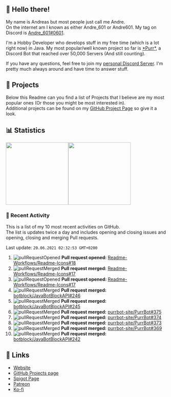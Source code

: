 <!-- Links -->
[andre]: https://discord.bio/p/andre601
[purr]: https://purrbot.site
[discord]: https://discord.gg/6dazXp6
[website]: https://andre601.ch
[github]: https://andre601.ch/projects
[spigot]: https://www.spigotmc.org/resources/authors/56829/
[patreon]: https://patreon.com/andre_601
[ko-fi]: https://ko-fi.com/andre_601

## 👋 Hello there!
My name is Andreas but most people just call me Andre.  
On the internet am I known as either Andre_601 or Andre601. My tag on Discord is [Andre_601#0601][andre].

I'm a Hobby Developer who develops stuff in my free time (which is a lot right now) in Java. My most popular/well known project so far is [\*Purr\*][purr], a Discord Bot that reached over 50,000 Servers (And still counting).

If you have any questions, feel free to join my [personal Discord Server][discord]. I'm pretty much always around and have time to answer stuff.

## 📁 Projects
Below this Readme can you find a list of Projects that I believe are my most popular ones (Or those you might be most interested in).  
Additional projects can be found on my [GitHub Project Page][github] so give it a look.

## 📊 Statistics
<img height="195px" src="https://github-readme-stats.vercel.app/api?username=Andre601&show_icons=true&hide_rank=true&title_color=3498db&bg_color=ffffff00&text_color=718096&disable_animations=true"><img height="195px" src="https://github-readme-stats.vercel.app/api/top-langs?username=Andre601&layout=compact&title_color=3498db&bg_color=ffffff00&text_color=718096">

### 📜 Recent Activity
This is a list of my 10 most recent activities on GitHub.  
The list is updates twice a day and includes opening and closing issues and opening, closing and merging Pull requests.

<!--RECENT_ACTIVITY:last_update-->
Last update: `20.06.2021 02:32:53 GMT+0200`
<!--RECENT_ACTIVITY:last_update_end-->
<!--RECENT_ACTIVITY:start-->
1. ![pullRequestOpened] **Pull request opened:** [Readme-Workflows/Readme-Icons#18](https://github.com/Readme-Workflows/Readme-Icons/pull/18)
2. ![pullRequestMerged] **Pull request merged:** [Readme-Workflows/Readme-Icons#17](https://github.com/Readme-Workflows/Readme-Icons/pull/17)
3. ![pullRequestOpened] **Pull request opened:** [Readme-Workflows/Readme-Icons#17](https://github.com/Readme-Workflows/Readme-Icons/pull/17)
4. ![pullRequestMerged] **Pull request merged:** [botblock/JavaBotBlockAPI#246](https://github.com/botblock/JavaBotBlockAPI/pull/246)
5. ![pullRequestMerged] **Pull request merged:** [botblock/JavaBotBlockAPI#245](https://github.com/botblock/JavaBotBlockAPI/pull/245)
6. ![pullRequestMerged] **Pull request merged:** [purrbot-site/PurrBot#375](https://github.com/purrbot-site/PurrBot/pull/375)
7. ![pullRequestMerged] **Pull request merged:** [purrbot-site/PurrBot#374](https://github.com/purrbot-site/PurrBot/pull/374)
8. ![pullRequestMerged] **Pull request merged:** [purrbot-site/PurrBot#373](https://github.com/purrbot-site/PurrBot/pull/373)
9. ![pullRequestMerged] **Pull request merged:** [purrbot-site/PurrBot#369](https://github.com/purrbot-site/PurrBot/pull/369)
10. ![pullRequestMerged] **Pull request merged:** [botblock/JavaBotBlockAPI#242](https://github.com/botblock/JavaBotBlockAPI/pull/242)
<!--RECENT_ACTIVITY:end-->

## 🔗 Links
- [Website]
- [GitHub Projects page][github]
- [Spigot Page][spigot]
- [Patreon]
- [Ko-fi]

<!-- Badges -->
[issueOpened]: https://cdn.jsdelivr.net/gh/Readme-Workflows/Readme-Icons@v1.1.0/icons/octicons/IssueOpened.svg
[issueClosed]: https://cdn.jsdelivr.net/gh/Readme-Workflows/Readme-Icons@v1.1.0/icons/octicons/IssueClosed.svg

[pullRequestOpened]: https://cdn.jsdelivr.net/gh/Readme-Workflows/Readme-Icons@v1.1.0/icons/octicons/PullRequestOpened.svg
[pullRequestClosed]: https://cdn.jsdelivr.net/gh/Readme-Workflows/Readme-Icons@v1.1.0/icons/octicons/PullRequestClosed.svg
[pullRequestMerged]: https://cdn.jsdelivr.net/gh/Readme-Workflows/Readme-Icons@v1.1.0/icons/octicons/PullRequestMerged.svg

[comment]: https://cdn.jsdelivr.net/gh/Readme-Workflows/Readme-Icons@v1.1.0/icons/octicons/Comment.svg

[changesRequested]: https://cdn.jsdelivr.net/gh/Readme-Workflows/Readme-Icons@v1.1.0/icons/octicons/RequestedChanges.svg
[approved]: https://cdn.jsdelivr.net/gh/Readme-Workflows/Readme-Icons@v1.1.0/icons/octicons/ApprovedChanges.svg
[repoCreated]: https://cdn.jsdelivr.net/gh/Readme-Workflows/Readme-Icons@v1.1.0/icons/octicons/Repository.svg

[release]: https://cdn.jsdelivr.net/gh/Readme-Workflows/Readme-Icons@v1.1.0/icons/octicons/Release.svg
[star]: https://cdn.jsdelivr.net/gh/Readme-Workflows/Readme-Icons@v1.1.0/icons/octicons/StarredRepository.svg
[wiki]: https://cdn.jsdelivr.net/gh/Readme-Workflows/Readme-Icons@v1.1.0/icons/octicons/Wiki.svg
